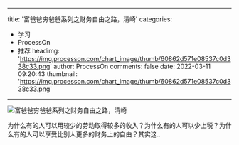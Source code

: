 
---
title: '富爸爸穷爸爸系列之财务自由之路，清崎'
categories: 
 - 学习
 - ProcessOn
 - 推荐
headimg: 'https://img.processon.com/chart_image/thumb/60862d571e08537c0d338c33.png'
author: ProcessOn
comments: false
date: 2022-03-11 09:20:43
thumbnail: 'https://img.processon.com/chart_image/thumb/60862d571e08537c0d338c33.png'
---

<div>   
<img class="thumb" alt="富爸爸穷爸爸系列之财务自由之路，清崎" src="https://img.processon.com/chart_image/thumb/60862d571e08537c0d338c33.png" referrerpolicy="no-referrer">
<p>为什么有的人可以用较少的劳动取得较多的收入？为什么有的人可以少上税？为什么有的人可以享受比别人更多的财务上的自由？其实这..</p>  
</div>
            